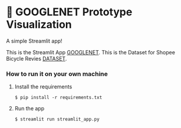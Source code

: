 # 🎈 GOOGLENET Prototype Visualization

A simple Streamlit app!

<!---
[![Open in Streamlit](https://static.streamlit.io/badges/streamlit_badge_black_white.svg)](https://blank-app-template.streamlit.app/)
--->

This is the Streamlit App [GOOGLENET](https://shopee1.streamlit.app/).
This is the Dataset for Shopee Bicycle Revies [DATASET](https://huggingface.co/datasets/lllaurenceee/Shopee_Bicycle_Reviews).

### How to run it on your own machine

1. Install the requirements

   ```
   $ pip install -r requirements.txt
   ```

2. Run the app

   ```
   $ streamlit run streamlit_app.py
   ```
